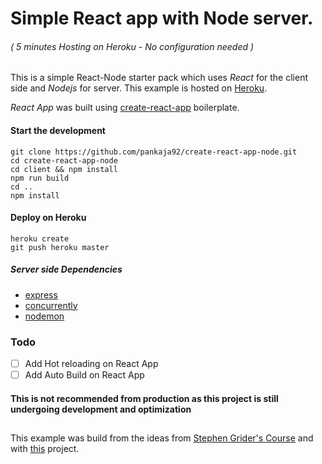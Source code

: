 # Simple React app with Node server.

###### ( 5 minutes Hosting on Heroku - No configuration needed )

This is a simple React-Node starter pack which uses *React* for the client side and *Nodejs* for server. This example is hosted on [Heroku](https://create-react-app-node.herokuapp.com/).

*React App* was built using [create-react-app](https://github.com/facebook/create-react-app) boilerplate.

#### Start the development

~~~shell
git clone https://github.com/pankaja92/create-react-app-node.git
cd create-react-app-node
cd client && npm install
npm run build
cd ..
npm install
~~~

#### Deploy on Heroku

~~~shell
heroku create
git push heroku master
~~~

##### Server side Dependencies

* [express](https://expressjs.com/)
* [concurrently](https://www.npmjs.com/package/concurrently)
* [nodemon](https://www.npmjs.com/package/nodemon)

### Todo 

- [ ] Add Hot reloading on React App
- [ ] Add Auto Build on React App

#### This is not recommended from production as this project is still undergoing development and optimization

##

This example was build from the ideas from [Stephen Grider's Course](https://www.udemy.com/node-with-react-fullstack-web-development/) and with [this](https://github.com/mars/heroku-cra-node) project.